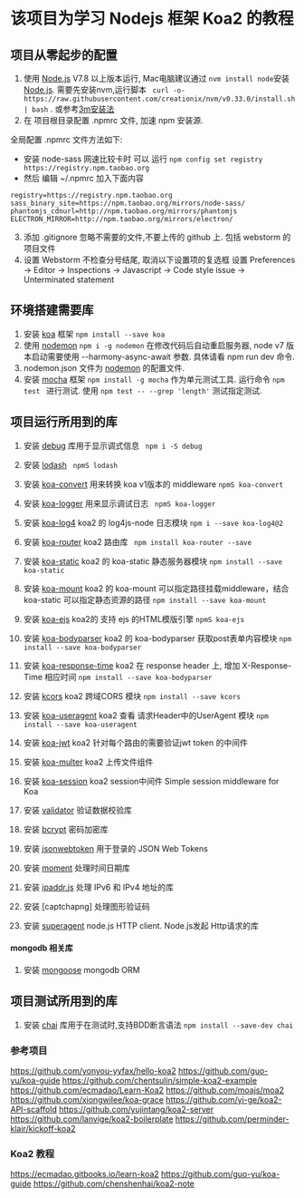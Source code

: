 # 该项目为学习 Nodejs 框架 Koa2 的教程


## 项目从零起步的配置

1. 使用 [Node.js] V7.8 以上版本运行, Mac电脑建议通过 ``` nvm install node ```安装 [Node.js].  需要先安装nvm,运行脚本 ``` curl -o- https://raw.githubusercontent.com/creationix/nvm/v0.33.0/install.sh | bash``` . 或参考[3m安装法]
2. 在 项目根目录配置 .npmrc 文件, 加速 npm 安装源.

全局配置 .npmrc 文件方法如下:
- 安装 node-sass 网速比较卡时  可以 运行 ```npm config set registry https://registry.npm.taobao.org```  
- 然后 编辑 ~/.npmrc 加入下面内容
```
registry=https://registry.npm.taobao.org
sass_binary_site=https://npm.taobao.org/mirrors/node-sass/
phantomjs_cdnurl=http://npm.taobao.org/mirrors/phantomjs
ELECTRON_MIRROR=http://npm.taobao.org/mirrors/electron/
```


3. 添加 .gitignore 忽略不需要的文件,不要上传的 github 上. 包括 webstorm 的项目文件
4. 设置 Webstorm 不检查分号结尾, 取消以下设置项的复选框  设置 Preferences -> Editor -> Inspections -> Javascript -> Code style issue -> Unterminated statement 





## 环境搭建需要库 

1. 安装 [koa] 框架 ``` npm install --save koa ```
2. 使用 [nodemon] ``` npm i -g nodemon ``` 在修改代码后自动重启服务器, node v7 版本启动需要使用 --harmony-async-await 参数. 具体请看 npm run dev 命令.
3. nodemon.json 文件为 [nodemon] 的配置文件.
4. 安装 [mocha] 框架 ``` npm install -g mocha ``` 作为单元测试工具. 运行命令 ```npm test ``` 进行测试. 使用 ``` npm test -- --grep 'length' ``` 测试指定测试.



## 项目运行所用到的库

1. 安装 [debug] 库用于显示调式信息  ``` npm i -S debug``` 
2. 安装 [lodash] ``` npmS lodash``` 
3. 安装 [koa-convert] 用来转换 koa v1版本的 middleware ``` npmS koa-convert ``` 
4. 安装 [koa-logger] 用来显示调试日志 ``` npmS koa-logger``` 
5. 安装 [koa-log4] koa2 的 log4js-node 日志模块 ``` npm i --save koa-log4@2 ``` 
6. 安装 [koa-router] koa2 路由库 ``` npm install koa-router --save``` 
7. 安装 [koa-static] koa2 的 koa-static 静态服务器模块 ``` npm install --save koa-static ``` 
8. 安装 [koa-mount] koa2 的 koa-mount 可以指定路径挂载middleware，结合koa-static 可以指定静态资源的路径 ``` npm install --save koa-mount ``` 
9. 安装 [koa-ejs]  koa2的 支持 ejs 的HTML模版引擎  ``` npmS koa-ejs ``` 
10. 安装 [koa-bodyparser] koa2 的 koa-bodyparser 获取post表单内容模块 ``` npm install --save koa-bodyparser ``` 
11. 安装 [koa-response-time] koa2 在 response header 上, 增加 X-Response-Time 相应时间 ``` npm install --save koa-bodyparser ``` 
12. 安装 [kcors] koa2 跨域CORS 模块 ``` npm install --save kcors ``` 
13. 安装 [koa-useragent] koa2 查看 请求Header中的UserAgent 模块 ``` npm install --save koa-useragent ``` 
14. 安装 [koa-jwt]  koa2 针对每个路由的需要验证jwt token 的中间件
15. 安装 [koa-multer]  koa2 上传文件组件
16. 安装 [koa-session]  koa2 session中间件 Simple session middleware for Koa 


20. 安装 [validator] 验证数据校验库
21. 安装 [bcrypt] 密码加密库
22. 安装 [jsonwebtoken] 用于登录的 JSON Web Tokens
23. 安装 [moment] 处理时间日期库
24. 安装 [ipaddr.js] 处理 IPv6 和 IPv4 地址的库
25. 安装 [captchapng] 处理图形验证码

30. 安装 [superagent] node.js HTTP client. Node.js发起 Http请求的库




#### mongodb 相关库

1. 安装 [mongoose] mongodb ORM


## 项目测试所用到的库
1. 安装 [chai] 库用于在测试时,支持BDD断言语法  ``` npm install --save-dev chai ``` 



[Node.js]: https://nodejs.org/en/
[nvm]: https://github.com/creationix/nvm
[3m安装法]: https://cnodejs.org/topic/57f628098489e7ca69f4e839



[nodemon]: https://github.com/remy/nodemon
[mocha]: https://mochajs.org/
[chai]: http://chaijs.com/
[superagent]: https://github.com/visionmedia/superagent


[lodash]: https://github.com/lodash/lodash
[moment]: https://github.com/moment/moment/
[validator]: https://github.com/chriso/validator.js
[bcrypt]: https://github.com/kelektiv/node.bcrypt.js
[jsonwebtoken]: https://github.com/auth0/node-jsonwebtoken
[ipaddr.js]: https://github.com/whitequark/ipaddr.js/commits/master
[captchapng2]: https://github.com/Lellansin/captchapng




[koa]: http://koajs.com/
[debug]: https://github.com/visionmedia/debug
[koa-convert]: https://github.com/koajs/convert
[koa-logger]: https://github.com/koajs/logger
[koa-log4]: https://github.com/dominhhai/koa-log4js
[koa-router]: https://github.com/alexmingoia/koa-router
[koa-static]: https://github.com/koajs/static
[koa-mount]: https://github.com/koajs/mount
[koa-ejs]: https://github.com/koajs/ejs
[koa-bodyparser]: https://github.com/koajs/bodyparser
[koa-response-time]: https://github.com/koajs/response-time
[koa-useragent]: https://github.com/rvboris/koa-useragent
[kcors]: https://github.com/koajs/cors
[koa-jwt]: https://github.com/koajs/jwt
[koa-multer]: https://github.com/koa-modules/multer
[koa-session]: https://github.com/koajs/session


[mongoose]: http://mongoosejs.com/



### 参考项目

https://github.com/yonyou-yyfax/hello-koa2
https://github.com/guo-yu/koa-guide
https://github.com/chentsulin/simple-koa2-example
https://github.com/ecmadao/Learn-Koa2
https://github.com/moajs/moa2
https://github.com/xiongwilee/koa-grace
https://github.com/yi-ge/koa2-API-scaffold
https://github.com/yujintang/koa2-server
https://github.com/lanvige/koa2-boilerplate
https://github.com/perminder-klair/kickoff-koa2




### Koa2 教程
https://ecmadao.gitbooks.io/learn-koa2
https://github.com/guo-yu/koa-guide
https://github.com/chenshenhai/koa2-note






